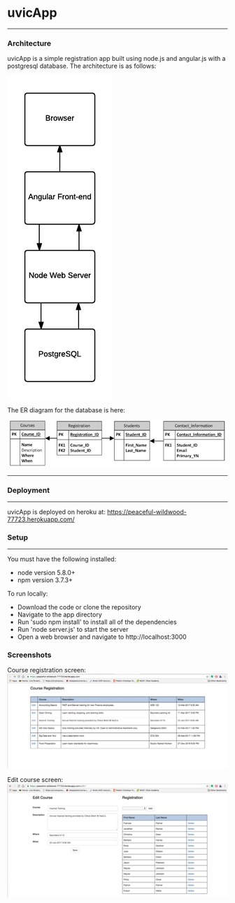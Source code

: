 # uvicApp
---
### Architecture
uvicApp is a simple registration app built using node.js and angular.js with a postgresql database. The architecture is as follows:

![Architecture](images/architecture.png)

The ER diagram for the database is here:

![ER](images/er.png)

---
### Deployment
---
uvicApp is deployed on heroku at:
https://peaceful-wildwood-77723.herokuapp.com/
### Setup
---
You must have the following installed:
 - node version 5.8.0+
 - npm version 3.7.3+

To run locally:
 - Download the code or clone the repository
 - Navigate to the app directory
 - Run 'sudo npm install' to install all of the dependencies
 - Run 'node server.js' to start the server
 - Open a web browser and navigate to http://localhost:3000

### Screenshots
Course registration screen:
![cr](images/cr.png)

Edit course screen:
![edit](images/edit.png)
